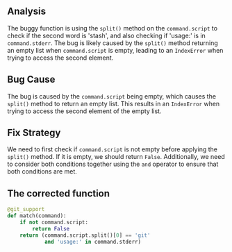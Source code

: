 ## Analysis
The buggy function is using the `split()` method on the `command.script` to check if the second word is 'stash', and also checking if 'usage:' is in `command.stderr`. The bug is likely caused by the `split()` method returning an empty list when `command.script` is empty, leading to an `IndexError` when trying to access the second element.

## Bug Cause
The bug is caused by the `command.script` being empty, which causes the `split()` method to return an empty list. This results in an `IndexError` when trying to access the second element of the empty list.

## Fix Strategy
We need to first check if `command.script` is not empty before applying the `split()` method. If it is empty, we should return `False`. Additionally, we need to consider both conditions together using the `and` operator to ensure that both conditions are met.

## The corrected function
```python
@git_support
def match(command):
    if not command.script:
        return False
    return (command.script.split()[0] == 'git'
            and 'usage:' in command.stderr)
```